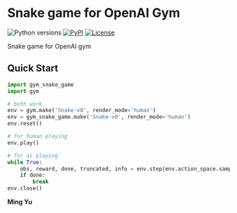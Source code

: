 # Snake game for OpenAI Gym
![Python versions](https://img.shields.io/pypi/pyversions/gym-snake-game)
[![PyPI](https://img.shields.io/pypi/v/gym-snake-game)](https://pypi.org/project/gym-snake-game/)
[![License](https://img.shields.io/github/license/NaLooo/gym-snake-game)](https://github.com/NaLooo/gym-snake-game/blob/master/LICENSE)

 Snake game for OpenAI gym


## Quick Start

```python
import gym_snake_game
import gym

# both work
env = gym.make('Snake-v0', render_mode='human')
env = gym_snake_game.make('Snake-v0', render_mode='human')
env.reset()

# for human playing
env.play()

# for ai playing
while True:
    obs, reward, done, truncated, info = env.step(env.action_space.sample())
    if done:
        break
env.close()

```

**Ming Yu**